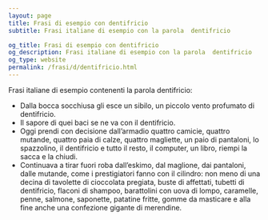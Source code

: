 ```yaml
---
layout: page
title: Frasi di esempio con dentifricio 
subtitle: Frasi italiane di esempio con la parola  dentifricio

og_title: Frasi di esempio con dentifricio 
og_description: Frasi italiane di esempio con la parola  dentifricio
og_type: website
permalink: /frasi/d/dentifricio.html
---
```


Frasi italiane di esempio contenenti la parola dentifricio:


- Dalla bocca socchiusa gli esce un sibilo, un piccolo vento profumato di dentifricio.
- Il sapore di quei baci se ne va con il dentifricio.
- Oggi prendi con decisione dall’armadio quattro camicie, quattro mutande, quattro paia di calze, quattro magliette, un paio di pantaloni, lo spazzolino, il dentifricio e tutto il resto, il computer, un libro, riempi la sacca e la chiudi.
- Continuava a tirar fuori roba dall’eskimo, dal maglione, dai pantaloni, dalle mutande, come i prestigiatori fanno con il cilindro: non meno di una decina di tavolette di cioccolata pregiata, buste di affettati, tubetti di dentifricio, flaconi di shampoo, barattolini con uova di lompo, caramelle, penne, salmone, saponette, patatine fritte, gomme da masticare e alla fine anche una confezione gigante di merendine.

